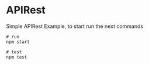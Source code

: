 # APIRest

Simple APIRest Example, to start run the next commands

```
# run
npm start

# test
npm test
```